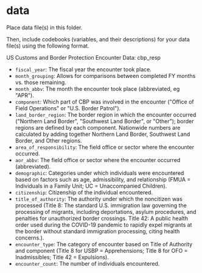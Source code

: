 # data

Place data file(s) in this folder.

Then, include codebooks (variables, and their descriptions) for your data file(s)
using the following format.

US Customs and Border Protection Encounter Data: 
cbp_resp

- `fiscal_year`: The fiscal year the encounter took place.
- `month_grouping`: Allows for comparisons between completed FY months vs. those remaining.
- `month_abbv`: The month the encounter took place (abbreviated, eg "APR").
- `component`: Which part of CBP was involved in the encounter ("Office of Field Operations" or "U.S. Border Patrol").
- `land_border_region`: The border region in which the encounter occurred ("Northern Land Border", "Southwest Land Border", or "Other"); border regions are defined by each component. Nationwide numbers are calculated by adding together Northern Land Border, Southwest Land Border, and Other regions.
- `area_of_responsibility`: The field office or sector where the encounter occurred.
- `aor_abbv`: The field office or sector where the encounter occurred (abbreviated).
- `demographic`: Categories under which individuals were encountered based on factors such as age, admissibility, and relationship (FMUA = Individuals in a Family Unit; UC = Unaccompanied Children).
- `citizenship`: Citizenship of the individual encountered.
- `title_of_authority`: The authority under which the noncitizen was processed (Title 8: The standard U.S. immigration law governing the processing of migrants, including deportations, asylum procedures, and penalties for unauthorized border crossings. Title 42: A public health order used during the COVID-19 pandemic to rapidly expel migrants at the border without standard immigration processing, citing health concerns.).
- `encounter_type`: The category of encounter based on Title of Authority and component (Title 8 for USBP = Apprehensions; Title 8 for OFO = Inadmissibles; Title 42 = Expulsions).
- `encounter_count`: The number of individuals encountered.
